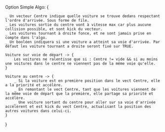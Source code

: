 Option Simple Algo: {

    _ Un vecteur Centre indique quelle voiture se trouve dedans respectant l'ordre d'arrivée. Sous forme de file.
    _ Les voitures sortie du centre vont à vitesse max car plus aucune collision possible, et sont kick du vecteur.
    _ Les voitures tournant à droite fonce, et ne sont jamais prise en compte dans l'algo.
    _ Un booléen indiquera si une voiture a atteint sa voie d'arrivée. Par défaut les voiture tournant a droite seront fixé sur TRUE. 

    Voiture sur voie de départ -> {
        Les voitures ne ralentisse que si : Centre != vide && si au moins une voitures dans le centre ne viennent pas de la même voie qu'elle.
    }

    Voiture au centre -> {
        _ Si la voiture est en première position dans le vect Centre, elle a la priorité et accélère.
        _ En remontant le vect Centre, tant que les voitures viennent de la même voie de départ que la première, elle partage sa priorité et accélère.
        _ Une voiture sortant du centre pour aller sur sa voie d'arrivée accélèrent et est kick du vect Centre, actualisant la position des autres voitures dans celui-ci. 
    }
}



    
